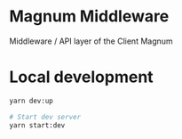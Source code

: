 # Magnum Middleware

Middleware / API layer of the Client Magnum

# Local development

```sh
yarn dev:up

# Start dev server
yarn start:dev
```
